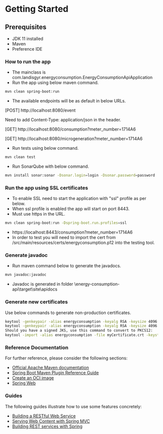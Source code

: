 # Getting Started

## Prerequisites
* JDK 11 installed
* Maven
* Preference IDE

### How to run the app
* The mainclass is com.landisgyr.energyconsumption.EnergyConsumptionApiApplication
* Run the app using below maven command.

```sh
mvn clean spring-boot:run
```
* The available endpoints will be as default in below URLs.

[POST] http://localhost:8080/event

Need to add Content-Type: application/json in the header.

[GET] http://localhost:8080/consumption?meter_number=1714A6

[GET] http://localhost:8080/microgeneration?meter_number=1714A6

* Run tests using below command.

```sh
mvn clean test
```

* Run SonarQube with below command.

```sh
mvn install sonar:sonar -Dsonar.login=login -Dsonar.password=password
```

### Run the app using SSL certificates
* To enable SSL need to start the application with "ssl" profile as per below.
* When ssl profile is enabled the app will start on port 8443.
* Must use https in the URL.

```sh
mvn clean spring-boot:run -Dspring-boot.run.profiles=ssl
```

* https://localhost:8443/consumption?meter_number=1714A6
* In order to test you will need to import the cert from /src/main/resources/certs/energyconsumption.p12 into the testing tool.

### Generate javadoc
* Run maven command below to generate the javadocs.

```sh
mvn javadoc:javadoc
```

* Javadoc is generated in folder \energy-consumption-api\target\site\apidocs

### Generate new certificates
Use below commands to generate non-production certificates.

```sh
keytool -genkeypair -alias energyconsumption -keyalg RSA -keysize 4096 -storetype JKS -keystore energyconsumption.jks -validity 3650 -storepass changeit
keytool -genkeypair -alias energyconsumption -keyalg RSA -keysize 4096 -storetype PKCS12 -keystore energyconsumption.p12 -validity 3650 -storepass changeit
Should you have a signed JKS, use this command to convert to PKCS12:
keytool -import -alias energyconsumption -file myCertificate.crt -keystore energyconsumption.p12 -storepass changeit
```


### Reference Documentation
For further reference, please consider the following sections:

* [Official Apache Maven documentation](https://maven.apache.org/guides/index.html)
* [Spring Boot Maven Plugin Reference Guide](https://docs.spring.io/spring-boot/docs/2.5.3/maven-plugin/reference/html/)
* [Create an OCI image](https://docs.spring.io/spring-boot/docs/2.5.3/maven-plugin/reference/html/#build-image)
* [Spring Web](https://docs.spring.io/spring-boot/docs/2.5.3/reference/htmlsingle/#boot-features-developing-web-applications)

### Guides
The following guides illustrate how to use some features concretely:

* [Building a RESTful Web Service](https://spring.io/guides/gs/rest-service/)
* [Serving Web Content with Spring MVC](https://spring.io/guides/gs/serving-web-content/)
* [Building REST services with Spring](https://spring.io/guides/tutorials/bookmarks/)